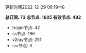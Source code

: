 更新时间2022-12-29 06:19:48

**总订阅: 73**
**总节点: 1605**
**有效节点: 482**
- trojan节点: 42
- ss节点: 186
- v2ray节点: 251
- ssr节点: 3

